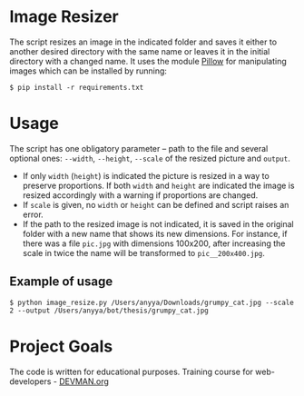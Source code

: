 # Image Resizer

The script resizes an image in the indicated folder and saves it either to another desired directory with the same name or leaves it in the initial directory with a changed name. It uses the module [Pillow](https://pillow.readthedocs.io/en/latest/index.html) for manipulating images which can be installed by running:

```#!bash
$ pip install -r requirements.txt
```

# Usage
The script has one obligatory parameter – path to the file and several optional ones: `--width`, `--height`, `--scale` of the resized picture and `output`. 
 * If only `width` (`height`) is indicated the picture is resized in a way to preserve proportions. If both `width` and `height` are indicated the image is resized accordingly with a warning if proportions are changed.
 * If `scale` is given, no `width` or `height` can be defined and script raises an error.
 * If the path to the resized image is not indicated, it is saved in the original folder with a new name that shows its new dimensions. For instance, if there was a file `pic.jpg` with dimensions 100x200, after increasing the scale in twice the name will be transformed to `pic__200x400.jpg`.
 
 ## Example of usage
 ```#!bash
 $ python image_resize.py /Users/anyya/Downloads/grumpy_cat.jpg --scale 2 --output /Users/anyya/bot/thesis/grumpy_cat.jpg
 ```
 
# Project Goals

The code is written for educational purposes. Training course for web-developers - [DEVMAN.org](https://devman.org)
